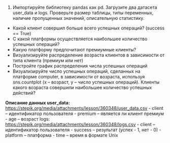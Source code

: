 1. Импортируйте библиотеку pandas как pd. Загрузите два датасета user_data и logs. Проверьте размер таблицы, типы переменных, наличие пропущенных значений, описательную статистику.
- Какой клиент совершил больше всего успешных операций? (success == True)
- С какой платформы осуществляется наибольшее количество успешных операций?
- Какую платформу предпочитают премиумные клиенты?
- Визуализируйте распределение возраста клиентов в зависимости от типа клиента (премиум или нет)
- Постройте график распределения числа успешных операций
- Визуализируйте число успешных операций, сделанных на платформе computer, в зависимости от возраста, используя sns.countplot (x – возраст, y – число успешных операций). Клиенты какого возраста совершили наибольшее количество успешных действий?
 

**Описание данных
user_data:**
https://stepik.org/media/attachments/lesson/360348/user_data.csv
    - client – идентификатор пользователя
    - premium – является ли клиент премиум
    - age – возраст
logs:
https://stepik.org/media/attachments/lesson/360348/logs.csv
    - client – идентификатор пользователя
    - success – результат (успех - 1, нет - 0)
    - platform – платформа
    - time – время в формате Unix


```python

```
